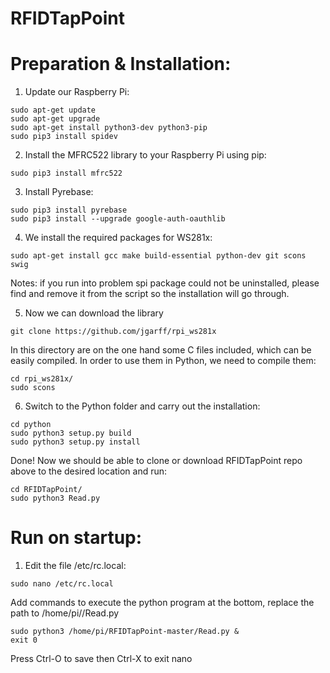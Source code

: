# RFIDTapPoint

# Preparation & Installation:

1. Update our Raspberry Pi:
```
sudo apt-get update
sudo apt-get upgrade
sudo apt-get install python3-dev python3-pip
sudo pip3 install spidev
```
2. Install the MFRC522 library to your Raspberry Pi using pip:
```
sudo pip3 install mfrc522
```
3. Install Pyrebase:
```
sudo pip3 install pyrebase
sudo pip3 install --upgrade google-auth-oauthlib
```
4. We install the required packages for WS281x:
```
sudo apt-get install gcc make build-essential python-dev git scons swig
```
Notes: if you run into problem spi package could not be uninstalled, please find and remove it from the script so the installation will go through.

5. Now we can download the library
```
git clone https://github.com/jgarff/rpi_ws281x
```
In this directory are on the one hand some C files included, which can be easily compiled. In order to use them in Python, we need to compile them:
```
cd rpi_ws281x/
sudo scons
```
6. Switch to the Python folder and carry out the installation:
```
cd python
sudo python3 setup.py build
sudo python3 setup.py install
```


Done! Now we should be able to clone or download RFIDTapPoint repo above to the desired location and run:
```
cd RFIDTapPoint/
sudo python3 Read.py
```

# Run on startup:
1. Edit the file /etc/rc.local:
```
sudo nano /etc/rc.local
```
Add commands to execute the python program at the bottom, replace the path to /home/pi/<your-path>/Read.py
```
sudo python3 /home/pi/RFIDTapPoint-master/Read.py &
exit 0
```
Press Ctrl-O to save then Ctrl-X to exit nano
